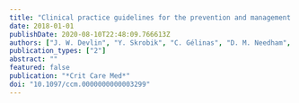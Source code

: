 ```yaml
---
title: "Clinical practice guidelines for the prevention and management of pain, agitation/sedation, delirium, immobility, and sleep disruption in adult patients in the ICU"
date: 2018-01-01
publishDate: 2020-08-10T22:48:09.766613Z
authors: ["J. W. Devlin", "Y. Skrobik", "C. Gélinas", "D. M. Needham", "A. J. C. Slooter", "P. P. Pandharipande", "P. L. Watson", "G. L. Weinhouse", "M. E. Nunnally", "B. Rochwerg", "M. C. Balas", "M. van den Boogaard", "K. J. Bosma", "N. E. Brummel", "G. Chanques", "L. Denehy", "X. Drouot", "G. L. Fraser", "J. E. Harris", "A. M. Joffe", "M. E. Kho", "J. P. Kress", "J. A. Lanphere", "S. McKinley", "K. J. Neufeld", "M. A. Pisani", "J. F. Payen", "B. T. Pun", "K. A. Puntillo", "R. R. Riker", "B. R. H. Robinson", "Y. Shehabi", "P. M. Szumita", "C. Winkelman", "J. E. Centofanti", "C. Price", "S. Nikayin", "C. J. Misak", "P. D. Flood", "K. Kiedrowski", "W. Alhazzani"]
publication_types: ["2"]
abstract: ""
featured: false
publication: "*Crit Care Med*"
doi: "10.1097/ccm.0000000000003299"
---
```


